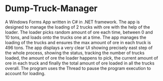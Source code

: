 # Dump-Truck-Manager
A Windows Forms App written in C# in .NET framework. The app is designed to manage the loading of 2 trucks with ore with the help of the loader. The loader picks random amount of ore each time, between 0 and 10 tons, and loads onto the trucks one at a time. The app manages the loading of the trucks and ensures the max amount of ore in each truck is 496 tons. The app displays a very clear UI showing precisely east step of the whole process, showing the status, tracking the number of trucks loaded, the amount of ore the loader happens to pick, the current amount of ore in each truck and finally the total amount of ore loaded in all the trucks overall. The program uses the Thread to pause the program execution to account for loading. 
